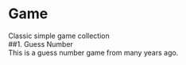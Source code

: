 # Game
Classic simple game collection<br />
##1. Guess Number <br />
  This is a guess number game from many years ago.<br />
